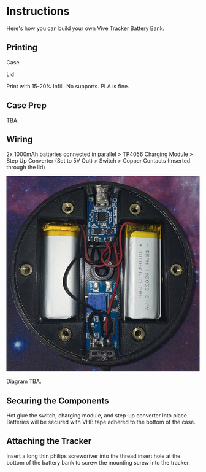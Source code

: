 # Instructions
Here's how you can build your own Vive Tracker Battery Bank.

## Printing

Case

Lid

Print with 15-20% Infill. No supports. PLA is fine.

## Case Prep

TBA.

## Wiring

2x 1000mAh batteries connected in parallel > TP4056 Charging Module > Step Up Converter (Set to 5V Out) > Switch > Copper Contacts (Inserted through the lid)

![](images/puckguts1.JPG)

Diagram TBA.

## Securing the Components

Hot glue the switch, charging module, and step-up converter into place. Batteries will be secured with VHB tape adhered to the bottom of the case.

## Attaching the Tracker

Insert a long thin philips screwdriver into the thread insert hole at the bottom of the battery bank to screw the mounting screw into the tracker.
